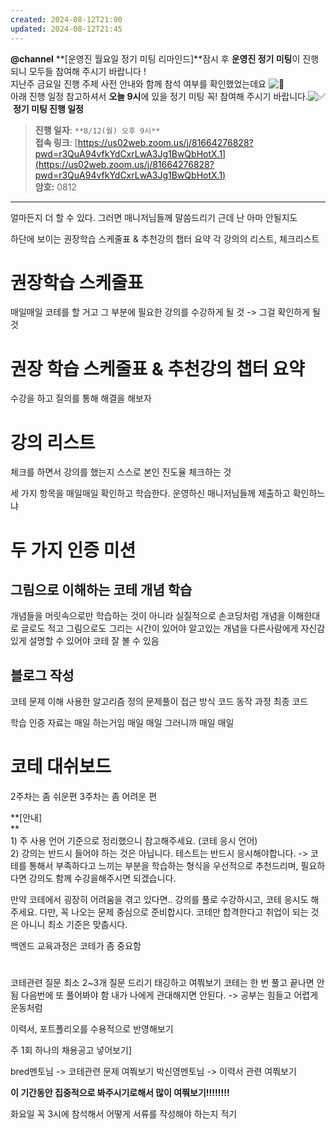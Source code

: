 ```yaml
---
created: 2024-08-12T21:00
updated: 2024-08-12T21:45
---
```

**@channel** **[운영진 월요일 정기 미팅 리마인드]**잠시 후 **운영진 정기 미팅**이 진행되니 모두들 참여해 주시기 바랍니다 !  
지난주 금요일 진행 주제 사전 안내와 함께 참석 여부를 확인했었는데요 ![:slightly_smiling_face:](https://a.slack-edge.com/production-standard-emoji-assets/14.0/google-medium/1f642.png)  
아래 진행 일정 참고하셔서 **오늘 9시**에 있을 정기 미팅 꼭! 참여해 주시기 바랍니다.![:white_check_mark:](https://a.slack-edge.com/production-standard-emoji-assets/14.0/google-medium/2705.png) **정기 미팅 진행 일정**  

> **진행 일자**: `**8/12(월) 오후 9시**`  
> **접속 링크**: [https://us02web.zoom.us/j/81664276828?pwd=r3QuA94vfkYdCxrLwA3Jg1BwQbHotX.1](https://us02web.zoom.us/j/81664276828?pwd=r3QuA94vfkYdCxrLwA3Jg1BwQbHotX.1)  
> **암호:** 0812

---
얼마든지 더 할 수 있다. 그러면 매니저님들께 말씀드리기 근데 난 아마 안될지도


하단에 보이는 권장학습 스케줄표  & 추천강의 챕터 요약 각 강의의 리스트, 체크리스트

# 권장학습 스케줄표
매일매일 코테를 할 거고 그 부분에 필요한 강의를 수강하게 될 것 
-> 그걸 확인하게 될 것
# 권장 학습 스케줄표 & 추천강의 챕터 요약
수강을 하고 질의를 통해 해결을 해보자
# 강의 리스트
체크를 하면서 강의를 했는지 스스로 본인 진도율 체크하는 것


세 가지 항목을 매일매일 확인하고 학습한다. 
운영하신 매니저님들께 제출하고 확인하느냐


# 두 가지 인증 미션

## 그림으로 이해하는 코테 개념 학습
개념들을 머릿속으로만 학습하는 것이 아니라 실질적으로 손코딩처럼 개념을 이해한대로 글로도 적고 그림으로도 그리는 시간이 있어야 알고있는 개념을 다른사람에게 자신감 있게 설명할 수 있어야 코테 잘 볼 수 있음

## 블로그 작성
코테 문제 이해
사용한 알고리즘 정의
문제풀이 접근 방식
코드 동작 과정
최종 코드


학습 인증 자료는 매일 하는거임 
매일
매일
그러니까 매일
매일


# 코테 대쉬보드
2주차는 좀 쉬운편
3주차는 좀 어려운 편


**[안내]  
**  
1) 주 사용 언어 기준으로 정리했으니 참고해주세요. (코테 응시 언어)  
2) 강의는 반드시 들어야 하는 것은 아닙니다. 테스트는 반드시 응시해야합니다. -> 코테를 통해서 부족하다고 느끼는 부분을 학습하는 형식을 우선적으로 추천드리며, 필요하다면 강의도 함께 수강을해주시면 되겠습니다.  
  
만약 코테에서 굉장히 어려움을 겪고 있다면.. 강의를 풀로 수강하시고, 코테 응시도 해주세요. 다만, 꼭 나오는 문제 중심으로 준비합시다. 코테만 합격한다고 취업이 되는 것은 아니니 최소 기준은 맞춥시다.


백엔드 교육과정은 코테가 좀 중요함

# 
코테관련 질문 최소 2~3개 질문 드리기 
태깅하고 여쭤보기 
코테는 한 번 풀고 끝나면 안됨 다음번에 또 풀어봐야 함
내가 나에게 관대해지면 안된다. -> 공부는 힘들고 어렵게 운동처럼



이력서, 포트폴리오를 수용적으로 반영해보기


주 1회 하나의 채용공고 넣어보기]


bred멘토님 -> 코테관련 문제 여쭤보기
박신영멘토님 -> 이력서 관련 여쭤보기

**이 기간동안 집중적으로 봐주시기로해서 많이 여쭤보기!!!!!!!!**

화요일 꼭 3시에 참석해서 어떻게 서류를 작성해야 하는지 적기



